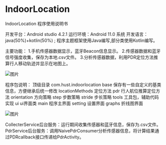 # IndoorLocation
IndoorLocation 程序使用说明书

开发平台：Android studio 4.2.1 
运行环境：Android 11.0 系统
开发语言：java(50%)+kotlin(50%) ; 程序主题框架使用Java编写,部分类使用Kotlin编写。

主要功能：
1.手机传感器数据显示，蓝牙Beacon信息显示。
2.传感器数据和蓝牙信号强度收集，保存为本地.csv文件。
3.分析传感器数据，利用PDR定位方法推算行人移动轨迹并显示在地图上。

![图片](https://user-images.githubusercontent.com/67481255/137683648-73163698-d7ee-4134-842d-828e3f517485.png)

程序包说明：
顶级目录 com.hust.indoorlocation
	base 保存有一些自定义的基类信息，方便继承后统一修改
	locationMethods 定位方法
		pdr  行人航位推算定位方法
			orientation 方向策略
			step 步数策略
			stride 步长策略
	tools 工具包，辅助代码实现
	ui  ui界面类
		main 程序主界面
		setting 设置界面
		graphs 折线图界面

![图片](https://user-images.githubusercontent.com/67481255/137683690-b3e19a15-624d-4767-a7fb-ae876acb0d01.png)

CollecterService后台服务：运行期间收集传感器和蓝牙信息，保存为.csv文件。
PdrService后台服务：调用NaivePdrConsumer分析传感器信息，将计算结果通过PDRcallback接口传递给PdrActivity。

